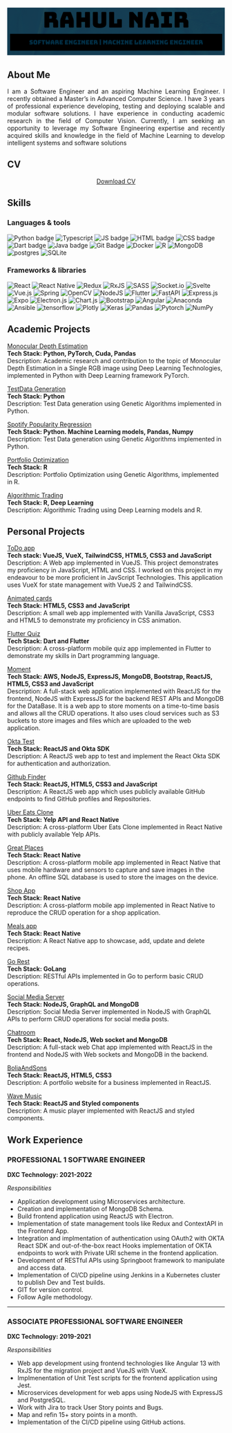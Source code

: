 <!-- ## Hi there 👋, I am Rahul! -->

![Title Banner](cropped_banner.png "Title Banner")

## About Me

<p align="justify">
I am a Software Engineer and an aspiring Machine Learning Engineer. I recently obtained a
Master’s in Advanced Computer Science. I have 3 years of professional experience developing,
testing and deploying scalable and modular software solutions. I have experience in conducting
academic research in the field of Computer Vision. Currently, I am seeking an opportunity to
leverage my Software Engineering expertise and recently acquired skills and knowledge in the
field of Machine Learning to develop intelligent systems and software solutions
</p>

## CV

<div align="center">

[Download CV](https://drive.google.com/file/d/1cuuItOoc4pOZfhb5xYnqCW9FVx3En2p7/view?usp=sharing)

</div>

## Skills

### Languages & tools

![Python badge](https://img.shields.io/badge/Python-FFD43B?style=for-the-badge&logo=python&logoColor=blue)
![Typescript](https://img.shields.io/badge/TypeScript-007ACC?style=for-the-badge&logo=typescript&logoColor=white)
![JS badge](https://img.shields.io/badge/JavaScript-323330?style=for-the-badge&logo=javascript&logoColor=F7DF1E)
![HTML badge](https://img.shields.io/badge/HTML5-E34F26?style=for-the-badge&logo=html5&logoColor=white)
![CSS badge](https://img.shields.io/badge/CSS3-1572B6?style=for-the-badge&logo=css3&logoColor=white)
![Dart badge](https://img.shields.io/badge/Dart-0175C2?style=for-the-badge&logo=dart&logoColor=white)
![Java badge](https://img.shields.io/badge/java-%23ED8B00.svg?style=for-the-badge&logo=openjdk&logoColor=white)
![Git Badge](https://img.shields.io/badge/git-%23F05033.svg?style=for-the-badge&logo=git&logoColor=white)
![Docker](https://img.shields.io/badge/docker-%230db7ed.svg?style=for-the-badge&logo=docker&logoColor=white)
![R](https://img.shields.io/badge/R-276DC3?style=for-the-badge&logo=r&logoColor=white)
![MongoDB](https://img.shields.io/badge/MongoDB-4EA94B?style=for-the-badge&logo=mongodb&logoColor=white)
![postgres](https://img.shields.io/badge/PostgreSQL-316192?style=for-the-badge&logo=postgresql&logoColor=white)
![SQLite](https://img.shields.io/badge/SQLite-07405E?style=for-the-badge&logo=sqlite&logoColor=white)

### Frameworks & libraries

![React](https://img.shields.io/badge/react-%2320232a.svg?style=for-the-badge&logo=react&logoColor=%2361DAFB)
![React Native](https://img.shields.io/badge/react_native-%2320232a.svg?style=for-the-badge&logo=react&logoColor=%2361DAFB)
![Redux](https://img.shields.io/badge/redux-%23593d88.svg?style=for-the-badge&logo=redux&logoColor=white)
![RxJS](https://img.shields.io/badge/rxjs-%23B7178C.svg?style=for-the-badge&logo=reactivex&logoColor=white)
![SASS](https://img.shields.io/badge/SASS-hotpink.svg?style=for-the-badge&logo=SASS&logoColor=white)
![Socket.io](https://img.shields.io/badge/Socket.io-black?style=for-the-badge&logo=socket.io&badgeColor=010101)
![Svelte](https://img.shields.io/badge/svelte-%23f1413d.svg?style=for-the-badge&logo=svelte&logoColor=white)
![Vue.js](https://img.shields.io/badge/vuejs-%2335495e.svg?style=for-the-badge&logo=vuedotjs&logoColor=%234FC08D)
![Spring](https://img.shields.io/badge/spring-%236DB33F.svg?style=for-the-badge&logo=spring&logoColor=white)
![OpenCV](https://img.shields.io/badge/opencv-%23white.svg?style=for-the-badge&logo=opencv&logoColor=white)
![NodeJS](https://img.shields.io/badge/node.js-6DA55F?style=for-the-badge&logo=node.js&logoColor=white)
![Flutter](https://img.shields.io/badge/Flutter-%2302569B.svg?style=for-the-badge&logo=Flutter&logoColor=white)
![FastAPI](https://img.shields.io/badge/FastAPI-005571?style=for-the-badge&logo=fastapi)
![Express.js](https://img.shields.io/badge/express.js-%23404d59.svg?style=for-the-badge&logo=express&logoColor=%2361DAFB)
![Expo](https://img.shields.io/badge/expo-1C1E24?style=for-the-badge&logo=expo&logoColor=#D04A37)
![Electron.js](https://img.shields.io/badge/Electron-191970?style=for-the-badge&logo=Electron&logoColor=white)
![Chart.js](https://img.shields.io/badge/chart.js-F5788D.svg?style=for-the-badge&logo=chart.js&logoColor=white)
![Bootstrap](https://img.shields.io/badge/bootstrap-%238511FA.svg?style=for-the-badge&logo=bootstrap&logoColor=white)
![Angular](https://img.shields.io/badge/angular-%23DD0031.svg?style=for-the-badge&logo=angular&logoColor=white)
![Anaconda](https://img.shields.io/badge/Anaconda-%2344A833.svg?style=for-the-badge&logo=anaconda&logoColor=white)
![Ansible](https://img.shields.io/badge/ansible-%231A1918.svg?style=for-the-badge&logo=ansible&logoColor=white)
![tensorflow](https://img.shields.io/badge/TensorFlow-FF6F00?style=for-the-badge&logo=TensorFlow&logoColor=white)
![Plotly](https://img.shields.io/badge/Plotly-239120?style=for-the-badge&logo=plotly&logoColor=white)
![Keras](https://img.shields.io/badge/Keras-D00000?style=for-the-badge&logo=Keras&logoColor=whit)
![Pandas](https://img.shields.io/badge/Pandas-2C2D72?style=for-the-badge&logo=pandas&logoColor=white)
![Pytorch](https://img.shields.io/badge/PyTorch-EE4C2C?style=for-the-badge&logo=pytorch&logoColor=white)
![NumPy](https://img.shields.io/badge/numpy-%23013243.svg?style=for-the-badge&logo=numpy&logoColor=white)

## Academic Projects

[Monocular Depth Estimation](https://github.com/rnair1607/msc23-depth-estimation-indoor)<br>
<b>Tech Stack: Python, PyTorch, Cuda, Pandas</b><br>
Description: Academic research and contribution to the topic of Monocular Depth Estimation in a Single RGB image using Deep Learning Technologies, implemented in Python with Deep Learning framework PyTorch.

[TestData Generation](https://github.com/rnair1607/CS547_assignment3)<br>
<b>Tech Stack: Python</b><br>
Description: Test Data generation using Genetic Algorithms implemented in Python.

[Spotify Popularity Regression](https://github.com/rnair1607/spotify_regression_competition)<br>
<b>Tech Stack: Python. Machine Learning models, Pandas, Numpy</b><br>
Description: Test Data generation using Genetic Algorithms implemented in Python.

[Portfolio Optimization](https://github.com/rnair1607/portfolio-opitmisation-R)<br>
<b>Tech Stack: R</b><br>
Description: Portfolio Optimization using Genetic Algorithms, implemented in R.

[Algorithmic Trading]()<br>
<b>Tech Stack: R, Deep Learning</b><br>
Description: Algorithmic Trading using Deep Learning models and R.

## Personal Projects

[ToDo app](https://github.com/rnair1607/toDo)<br>
<b>Tech stack: VueJS, VueX, TailwindCSS, HTML5, CSS3 and JavaScript</b><br>
Description: A Web app implemented in VueJS. This project demonstrates my proficiency in JavaScript, HTML and CSS. I worked on this project in my endeavour to be more proficient in JavScript Technologies. This application uses VueX for state management with VueJS 2 and TailwindCSS.

[Animated cards](https://github.com/rnair1607/AnimatedCards)<br>
<b>Tech Stack: HTML5, CSS3 and JavaScript</b><br>
Description: A small web app implemented with Vanilla JavaScript, CSS3 and HTML5 to demonstrate my proficiency in CSS animation.

[Flutter Quiz](https://github.com/rnair1607/flutter-quiz)<br>
<b>Tech Stack: Dart and Flutter</b><br>
Description: A cross-platform mobile quiz app implemented in Flutter to demonstrate my skills in Dart programming language.

[Moment](https://github.com/rnair1607/Moment)<br>
<b>Tech Stack: AWS, NodeJS, ExpressJS, MongoDB, Bootstrap, ReactJS, HTML5, CSS3 and JavaScript</b><br>
Description: A full-stack web application implemented with ReactJS for the frontend, NodeJS with ExpressJS for the backend REST APIs and MongoDB for the DataBase. It is a web app to store moments on a time-to-time basis and allows all the CRUD operations. It also uses cloud services such as S3 buckets to store images and files which are uploaded to the web application.

[Okta Test](https://github.com/rnair1607/okta-test)<br>
<b>Tech Stack: ReactJS and Okta SDK</b><br>
Description: A ReactJS web app to test and implement the React Okta SDK for authentication and authorization.

[Github Finder](https://github.com/rnair1607/github-finder-react)<br>
<b>Tech Stack: ReactJS, HTML5, CSS3 and JavaScript</b><br>
Description: A ReactJS web app which uses publicly available GitHub endpoints to find GitHub profiles and Repositories.

[Uber Eats Clone](https://github.com/rnair1607/uber-eats-clone-react-native)<br>
<b>Tech Stack: Yelp API and React Native</b><br>
Description: A cross-platform Uber Eats Clone implemented in React Native with publicly available Yelp APIs.

[Great Places](https://github.com/rnair1607/great-places-app-react-native)<br>
<b>Tech Stack: React Native</b><br>
Description: A cross-platform mobile app implemented in React Native that uses mobile hardware and sensors to capture and save images in the phone. An offline SQL database is used to store the images on the device.

[Shop App](https://github.com/rnair1607/shop-app-react-native)<br>
<b>Tech Stack: React Native</b><br>
Description: A cross-platform mobile app implemented in React Native to reproduce the CRUD operation for a shop application.

[Meals app](https://github.com/rnair1607/meals-app-react-native)<br>
<b>Tech Stack: React Native</b><br>
Description: A React Native app to showcase, add, update and delete recipes.

[Go Rest](https://github.com/rnair1607/golangrestapi)<br>
<b>Tech Stack: GoLang</b><br>
Description: RESTful APIs implemented in Go to perform basic CRUD operations.

[Social Media Server](https://github.com/rnair1607/socialMediaServer)<br>
<b>Tech Stack: NodeJS, GraphQL and MongoDB</b><br>
Description: Social Media Server implemented in NodeJS with GraphQL APIs to perform CRUD operations for social media posts.

[Chatroom](https://github.com/rnair1607/chatRoomReact)<br>
<b>Tech Stack: React, NodeJS, Web socket and MongoDB</b><br>
Description: A full-stack web Chat app implemented with ReactJS in the frontend and NodeJS with Web sockets and MongoDB in the backend.

[BoliaAndSons](https://github.com/rnair1607/boliaAndSons)<br>
<b>Tech Stack: ReactJS, HTML5, CSS3</b><br>
Description: A portfolio website for a business implemented in ReactJS.

[Wave Music](https://github.com/rnair1607/wave-music)<br>
<b>Tech Stack: ReactJS and Styled components</b><br>
Description: A music player implemented with ReactJS and styled components.

## Work Experience

### PROFESSIONAL 1 SOFTWARE ENGINEER

<b>DXC Technology: 2021-2022</b><br>

<i>Responsibilities</i>

- Application development using Microservices architecture.
- Creation and implementation of MongoDB Schema.
- Build frontend application using ReactJS with Electron.
- Implementation of state management tools like Redux and ContextAPI in the Frontend App.
- Integration and implmentation of authentication using OAuth2 with OKTA React SDK and out-of-the-box react Hooks
  implementation of OKTA endpoints to work with Private URI scheme in the frontend application.
- Development of RESTful APIs using Springboot framework to manipulate and access data.
- Implementation of CI/CD pipeline using Jenkins in a Kubernetes cluster to publish Dev and Test builds.
- GIT for version control.
- Follow Agile methodology.

---

### ASSOCIATE PROFESSIONAL SOFTWARE ENGINEER

<b>DXC Technology: 2019-2021</b><br>

<i>Responsibilities</i>

- Web app development using frontend technologies like Angular 13 with RxJS for the migration project
  and VueJS with VueX.
- Implmenentation of Unit Test scripts for the frontend application using Jest.
- Microservices development for web apps using NodeJS with ExpressJS and
  PostgreSQL.
- Work with Jira to track User Story points and Bugs.
- Map and refin 15+ story points in a month.
- Implementation of the CI/CD pipeline using GitHub actions.

<!--
**rnair1607/rnair1607** is a ✨ _special_ ✨ repository because its `README.md` (this file) appears on your GitHub profile.
Here are some ideas to get you started:

- 🔭 I’m currently working on ...
- 🌱 I’m currently learning ...
- 👯 I’m looking to collaborate on ...
- 🤔 I’m looking for help with ...
- 💬 Ask me about ...
- 📫 How to reach me: ...
- 😄 Pronouns: ...
- ⚡ Fun fact: ...
  -->
